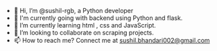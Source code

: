 - 👋 Hi, I’m @sushil-rgb, a Python developer
- 👀 I'm currently going with backend using Python and flask.
- 🌱 I’m currently learning html , css and JavaScript.
- 💞️ I’m looking to collaborate on scraping projects.
- 📫 How to reach me? Connect me at sushil.bhandari002@gmail.com

<!---
sushil-rgb/sushil-rgb is a ✨ special ✨ repository because its `README.md` (this file) appears on your GitHub profile.
You can click the Preview link to take a look at your changes.
--->
